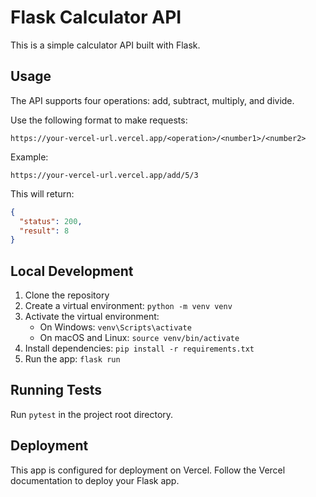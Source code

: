 # Flask Calculator API

This is a simple calculator API built with Flask.

## Usage

The API supports four operations: add, subtract, multiply, and divide.

Use the following format to make requests:

```
https://your-vercel-url.vercel.app/<operation>/<number1>/<number2>
```

Example:
```
https://your-vercel-url.vercel.app/add/5/3
```

This will return:
```json
{
  "status": 200,
  "result": 8
}
```

## Local Development

1. Clone the repository
2. Create a virtual environment: `python -m venv venv`
3. Activate the virtual environment:
   - On Windows: `venv\Scripts\activate`
   - On macOS and Linux: `source venv/bin/activate`
4. Install dependencies: `pip install -r requirements.txt`
5. Run the app: `flask run`

## Running Tests

Run `pytest` in the project root directory.

## Deployment

This app is configured for deployment on Vercel. Follow the Vercel documentation to deploy your Flask app.